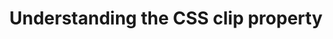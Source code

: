 ---
title: Understanding the CSS clip property
layout: none
codrops: http://tympanus.net/codrops/2013/01/16/understanding-the-css-clip-property/
categories: 
  - css
  - codrops
---